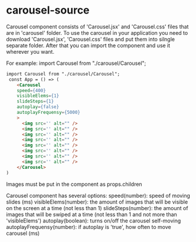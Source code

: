 # carousel-source

Carousel component consists of 'Carousel.jsx' and 'Carousel.css' files that are in 'carousel' folder. 
To use the carousel in your application you need to download 'Carousel.jsx', 'Carousel.css' files and put them into silngle separate folder. After that you 
can import the component and use it wherever you want. 

For example: 
import Carousel from "./carousel/Carousel";
```html
import Carousel from "./carousel/Carousel";
 const App = () => (
    <Carousel 
    speed={400} 
    visibleElems={1} 
    slideSteps={1}
    autoplay={false}
    autoplayFrequensy={5000}
    >
      <img src='' alt="" />
      <img src='' alt="" />
      <img src='' alt="" />
      <img src='' alt="" />
      <img src='' alt="" />
      <img src='' alt="" />
      <img src='' alt="" />
      <img src='' alt="" />
    </Carousel>
)
```
Images must be put in the component as props.children

Carousel component has several options:
speed(number): speed of moving slides (ms)
visibleElems(number): the amount of images that will be visible on the screen at a time (not less than 1)
slideSteps(number): the amount of images that will be swiped at a time (not less than 1 and not more than 'visibleElems')
autoplay(boolean): turns on/off the carousel self-moving
autoplayFrequensy(number): if autoplay is 'true', how often to move carousel (ms)


